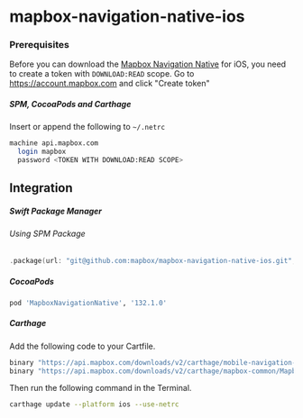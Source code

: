 # mapbox-navigation-native-ios

### Prerequisites

Before you can download the [Mapbox Navigation Native](https://github.com/mapbox/mapbox-navigation-native) for iOS, you need to create a token with `DOWNLOAD:READ` scope.
Go to https://account.mapbox.com and click "Create token"

##### SPM, CocoaPods and Carthage
Insert or append the following to `~/.netrc`

```bash
machine api.mapbox.com
  login mapbox
  password <TOKEN WITH DOWNLOAD:READ SCOPE>
```

## Integration

##### Swift Package Manager

###### Using SPM Package

```swift
.package(url: "git@github.com:mapbox/mapbox-navigation-native-ios.git", from: "132.1.0"),
```

##### CocoaPods

```ruby
pod 'MapboxNavigationNative', '132.1.0'
```

##### Carthage

Add the following code to your Cartfile.

```bash
binary "https://api.mapbox.com/downloads/v2/carthage/mobile-navigation-native/MapboxNavigationNative.json" == 132.1.0
binary "https://api.mapbox.com/downloads/v2/carthage/mapbox-common/MapboxCommon-ios.json" == 23.5.0
```

Then run the following command in the Terminal.
```bash
carthage update --platform ios --use-netrc
```
